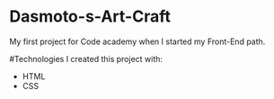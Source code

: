 # Dasmoto-s-Art-Craft

My first project for Code academy when I started my Front-End path.

#Technologies
I created this project with:
* HTML
* CSS
